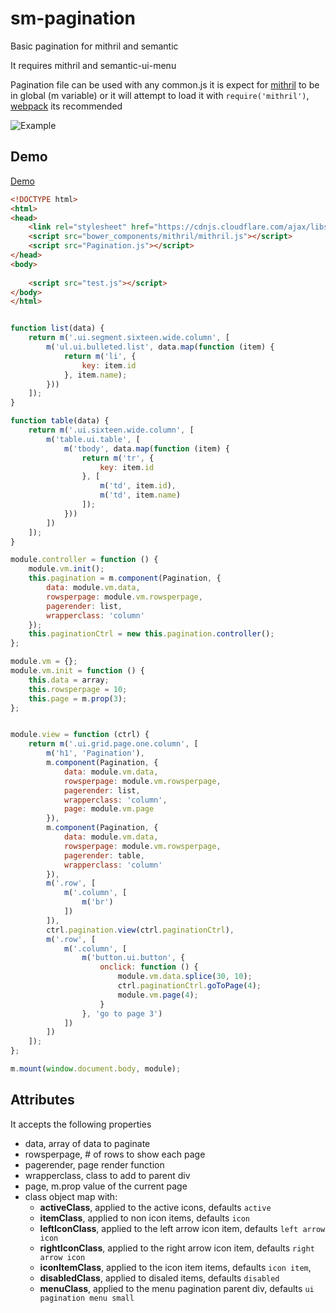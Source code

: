 # sm-pagination

Basic pagination for mithril and semantic

It requires mithril and semantic-ui-menu

Pagination file can be used with any common.js it is expect for [mithril](https://github.com/lhorie/mithril.js) to be in global (m variable) or it will attempt to load it with `require('mithril')`, [webpack](http://webpack.github.io/docs/) its recommended

![Example](pagination_example.png)

## Demo

[Demo](http://pinguxx.github.io/sm-pagination/)

```html
<!DOCTYPE html>
<html>
<head>
    <link rel="stylesheet" href="https://cdnjs.cloudflare.com/ajax/libs/semantic-ui/1.10.3/semantic.min.css">
    <script src="bower_components/mithril/mithril.js"></script>
    <script src="Pagination.js"></script>
</head>
<body>
    
    <script src="test.js"></script>
</body>
</html>

```

```JavaScript

function list(data) {
    return m('.ui.segment.sixteen.wide.column', [
        m('ul.ui.bulleted.list', data.map(function (item) {
            return m('li', {
                key: item.id
            }, item.name);
        }))
    ]);
}

function table(data) {
    return m('.ui.sixteen.wide.column', [
        m('table.ui.table', [
            m('tbody', data.map(function (item) {
                return m('tr', {
                    key: item.id
                }, [
                    m('td', item.id),
                    m('td', item.name)
                ]);
            }))
        ])
    ]);
}

module.controller = function () {
    module.vm.init();
    this.pagination = m.component(Pagination, {
        data: module.vm.data,
        rowsperpage: module.vm.rowsperpage,
        pagerender: list,
        wrapperclass: 'column'
    });
    this.paginationCtrl = new this.pagination.controller();
};

module.vm = {};
module.vm.init = function () {
    this.data = array;
    this.rowsperpage = 10;
    this.page = m.prop(3);
};


module.view = function (ctrl) {
    return m('.ui.grid.page.one.column', [
        m('h1', 'Pagination'),
        m.component(Pagination, {
            data: module.vm.data,
            rowsperpage: module.vm.rowsperpage,
            pagerender: list,
            wrapperclass: 'column',
            page: module.vm.page
        }),
        m.component(Pagination, {
            data: module.vm.data,
            rowsperpage: module.vm.rowsperpage,
            pagerender: table,
            wrapperclass: 'column'
        }),
        m('.row', [
            m('.column', [
                m('br')
            ])
        ]),
        ctrl.pagination.view(ctrl.paginationCtrl),
        m('.row', [
            m('.column', [
                m('button.ui.button', {
                    onclick: function () {
                        module.vm.data.splice(30, 10);
                        ctrl.paginationCtrl.goToPage(4);
                        module.vm.page(4);
                    }
                }, 'go to page 3')
            ])
        ])
    ]);
};

m.mount(window.document.body, module);

```

## Attributes

It accepts the following properties

 * data, array of data to paginate
 * rowsperpage, # of rows to show each page
 * pagerender, page render function
 * wrapperclass, class to add to parent div
 * page, m.prop value of the current page
 * class object map with:
    * **activeClass**, applied to the active icons, defaults `active`
    * **itemClass**, applied to non icon items, defaults `icon`
    * **leftIconClass**, applied to the left arrow icon item, defaults `left arrow icon`
    * **rightIconClass**, applied to the right arrow icon item, defaults `right arrow icon`
    * **iconItemClass**, applied to the icon item items, defaults `icon item`,
    * **disabledClass**, applied to disaled items, defaults `disabled`
    * **menuClass**, applied to the menu pagination parent div, defaults `ui pagination menu small`
